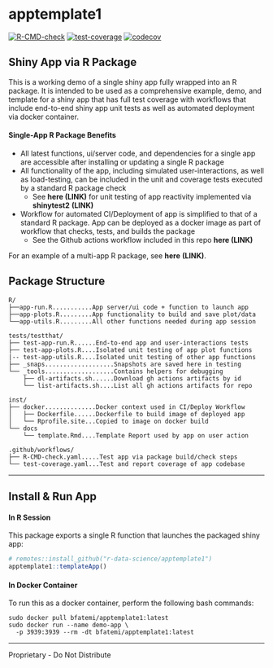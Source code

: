# apptemplate1

<!-- badges: start -->

[![R-CMD-check](https://github.com/r-data-science/apptemplate1/actions/workflows/R-CMD-check.yaml/badge.svg?branch=main)](https://github.com/r-data-science/apptemplate1/actions/workflows/R-CMD-check.yaml)
[![test-coverage](https://github.com/r-data-science/apptemplate1/actions/workflows/test-coverage.yaml/badge.svg?branch=main)](https://github.com/r-data-science/apptemplate1/actions/workflows/test-coverage.yaml)
[![codecov](https://codecov.io/gh/r-data-science/apptemplate1/graph/badge.svg?token=KPUgJxBDR8)](https://codecov.io/gh/r-data-science/apptemplate1)

<!-- badges: end -->

## Shiny App via R Package

This is a working demo of a single shiny app fully wrapped into an R
package. It is intended to be used as a comprehensive example, demo, and
template for a shiny app that has full test coverage with workflows that
include end-to-end shiny app unit tests as well as automated deployment
via docker container.

#### Single-App R Package Benefits

-   All latest functions, ui/server code, and dependencies for a single
    app are accessible after installing or updating a single R package
-   All functionality of the app, including simulated user-interactions,
    as well as load-testing, can be included in the unit and coverage
    tests executed by a standard R package check
    -   See **here (LINK)** for unit testing of app reactivity
        implemented via **shinytest2** **(LINK)**
-   Workflow for automated CI/Deployment of app is simplified to that of
    a standard R package. App can be deployed as a docker image as part
    of workflow that checks, tests, and builds the package
    -   See the Github actions workflow included in this repo **here
        (LINK)**

For an example of a multi-app R package, see **here** **(LINK)**.

## Package Structure

```         
R/
├──app-run.R...........App server/ui code + function to launch app 
├──app-plots.R.........App functionality to build and save plot/data 
└──app-utils.R.........All other functions needed during app session

tests/testthat/
├── test-app-run.R......End-to-end app and user-interactions tests 
├── test-app-plots.R....Isolated unit testing of app plot functions
|-- test-app-utils.R....Isolated unit testing of other app functions
├── _snaps...................Snapshots are saved here in testing
└── _tools...................Contains helpers for debugging
    ├── dl-artifacts.sh......Download gh actions artifacts by id
    └── list-artifacts.sh....List all gh actions artifacts for repo

inst/ 
├── docker..............Docker context used in CI/Deploy Workflow
│   ├── Dockerfile......Dockerfile to build image of deployed app 
│   └── Rprofile.site...Copied to image on docker build
└── docs
    └── template.Rmd....Template Report used by app on user action

.github/workflows/
├── R-CMD-check.yaml.....Test app via package build/check steps
└── test-coverage.yaml...Test and report coverage of app codebase
```

------------------------------------------------------------------------

## Install & Run App

#### In R Session

This package exports a single R function that launches the packaged
shiny app:

``` r
# remotes::install_github("r-data-science/apptemplate1")
apptemplate1::templateApp()
```

#### In Docker Container

To run this as a docker container, perform the following bash commands:

```{bash}
sudo docker pull bfatemi/apptemplate1:latest
sudo docker run --name demo-app \
  -p 3939:3939 --rm -dt bfatemi/apptemplate1:latest
```

------------------------------------------------------------------------

Proprietary - Do Not Distribute
